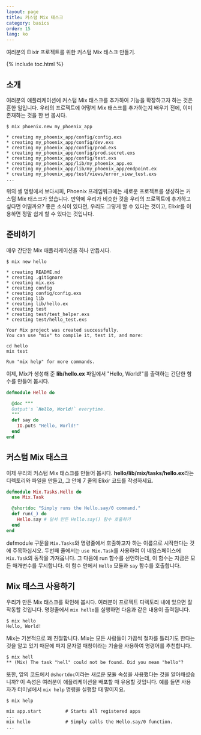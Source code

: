 ```yaml
---
layout: page
title: 커스텀 Mix 태스크
category: basics
order: 15
lang: ko
---
```


여러분의 Elixir 프로젝트를 위한 커스텀 Mix 태스크 만들기.

{% include toc.html %}

## 소개

여러분의 애플리케이션에 커스텀 Mix 태스크를 추가하여 기능을 확장하고자 하는 것은 흔한 일입니다. 우리의 프로젝트에 어떻게 Mix 태스크를 추가하는지 배우기 전에, 이미 존재하는 것을 한 번 봅시다.

```shell
$ mix phoenix.new my_phoenix_app

* creating my_phoenix_app/config/config.exs
* creating my_phoenix_app/config/dev.exs
* creating my_phoenix_app/config/prod.exs
* creating my_phoenix_app/config/prod.secret.exs
* creating my_phoenix_app/config/test.exs
* creating my_phoenix_app/lib/my_phoenix_app.ex
* creating my_phoenix_app/lib/my_phoenix_app/endpoint.ex
* creating my_phoenix_app/test/views/error_view_test.exs
...
```

위의 셸 명령에서 보다시피, Phoenix 프레임워크에는 새로운 프로젝트를 생성하는 커스텀 Mix 태스크가 있습니다. 만약에 우리가 비슷한 것을 우리의 프로젝트에 추가하고 싶다면 어떨까요? 좋은 소식이 있다면, 우리도 그렇게 할 수 있다는 것이고, Elixir를 이용하면 정말 쉽게 할 수 있다는 것입니다.

## 준비하기

매우 간단한 Mix 애플리케이션을 하나 만듭시다.

```shell
$ mix new hello

* creating README.md
* creating .gitignore
* creating mix.exs
* creating config
* creating config/config.exs
* creating lib
* creating lib/hello.ex
* creating test
* creating test/test_helper.exs
* creating test/hello_test.exs

Your Mix project was created successfully.
You can use "mix" to compile it, test it, and more:

cd hello
mix test

Run "mix help" for more commands.
```

이제, Mix가 생성해 준 **lib/hello.ex** 파일에서 "Hello, World!"를 출력하는 간단한 함수를 만들어 봅시다.

```elixir
defmodule Hello do

  @doc """
  Output's `Hello, World!` everytime.
  """
  def say do
    IO.puts "Hello, World!"
  end
end
```

## 커스텀 Mix 태스크

이제 우리의 커스텀 Mix 태스크를 만들어 봅시다. **hello/lib/mix/tasks/hello.ex**라는 디렉토리와 파일을 만들고, 그 안에 7 줄의 Elixir 코드를 작성하세요.

```elixir
defmodule Mix.Tasks.Hello do
  use Mix.Task

  @shortdoc "Simply runs the Hello.say/0 command."
  def run(_) do
    Hello.say # 앞서 만든 Hello.say() 함수 호출하기
  end
end
```

defmodule 구문을 `Mix.Tasks`와 명령줄에서 호출하고자 하는 이름으로 시작한다는 것에 주목하십시오. 두번째 줄에서는 `use Mix.Task`를 사용하여 이 네임스페이스에 `Mix.Task`의 동작을 가져옵니다. 그 다음에 run 함수를 선언하는데, 이 함수는 지금은 모든 매개변수를 무시합니다. 이 함수 안에서 `Hello` 모듈과 `say` 함수를 호출합니다.

## Mix 태스크 사용하기

우리가 만든 Mix 태스크를 확인해 봅시다. 여러분이 프로젝트 디렉토리 내에 있으면 잘 작동할 것입니다. 명령줄에서 `mix hello`를 실행하면 다음과 같은 내용이 출력됩니다.

```shell
$ mix hello
Hello, World!
```

Mix는 기본적으로 꽤 친절합니다. Mix는 모든 사람들이 가끔씩 철자를 틀리기도 한다는 것을 알고 있기 때문에 퍼지 문자열 매칭이라는 기술을 사용하여 명령어를 추천합니다.

```shell
$ mix hell
** (Mix) The task "hell" could not be found. Did you mean "hello"?
```

또한, 앞의 코드에서 `@shortdoc`이라는 새로운 모듈 속성을 사용했다는 것을 알아채셨습니까? 이 속성은 여러분이 애플리케이션을 배포할 때 유용할 것입니다. 예를 들면 사용자가 터미널에서 `mix help` 명령을 실행할 때 말이지요.

```shell
$ mix help

mix app.start         # Starts all registered apps
...
mix hello             # Simply calls the Hello.say/0 function.
...
```
